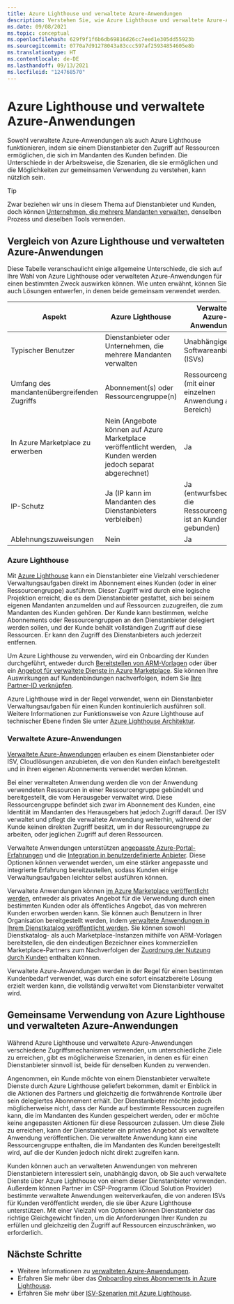 ```yaml
---
title: Azure Lighthouse und verwaltete Azure-Anwendungen
description: Verstehen Sie, wie Azure Lighthouse und verwaltete Azure-Anwendungen gemeinsam verwendet werden können.
ms.date: 09/08/2021
ms.topic: conceptual
ms.openlocfilehash: 629f9f1f6b6db69816d26cc7eed1e305dd55923b
ms.sourcegitcommit: 0770a7d91278043a83ccc597af25934854605e8b
ms.translationtype: HT
ms.contentlocale: de-DE
ms.lasthandoff: 09/13/2021
ms.locfileid: "124768570"
---
```

# <a name="azure-lighthouse-and-azure-managed-applications"></a>Azure Lighthouse und verwaltete Azure-Anwendungen

Sowohl verwaltete Azure-Anwendungen als auch Azure Lighthouse funktionieren, indem sie einem Dienstanbieter den Zugriff auf Ressourcen ermöglichen, die sich im Mandanten des Kunden befinden. Die Unterschiede in der Arbeitsweise, die Szenarien, die sie ermöglichen und die Möglichkeiten zur gemeinsamen Verwendung zu verstehen, kann nützlich sein.

> [!TIP]
> Zwar beziehen wir uns in diesem Thema auf Dienstanbieter und Kunden, doch können [Unternehmen, die mehrere Mandanten verwalten](enterprise.md), denselben Prozess und dieselben Tools verwenden.

## <a name="comparing-azure-lighthouse-and-azure-managed-applications"></a>Vergleich von Azure Lighthouse und verwalteten Azure-Anwendungen

Diese Tabelle veranschaulicht einige allgemeine Unterschiede, die sich auf Ihre Wahl von Azure Lighthouse oder verwalteten Azure-Anwendungen für einen bestimmten Zweck auswirken können. Wie unten erwähnt, können Sie auch Lösungen entwerfen, in denen beide gemeinsam verwendet werden.

|Aspekt  |Azure Lighthouse  |Verwaltete Azure-Anwendungen  |
|---------|---------|---------|
|Typischer Benutzer     |Dienstanbieter oder Unternehmen, die mehrere Mandanten verwalten         |Unabhängige Softwareanbieter (ISVs)         |
|Umfang des mandantenübergreifenden Zugriffs     |Abonnement(s) oder Ressourcengruppe(n)         |Ressourcengruppe (mit einer einzelnen Anwendung als Bereich)         |
|In Azure Marketplace zu erwerben     |Nein (Angebote können auf Azure Marketplace veröffentlicht werden, Kunden werden jedoch separat abgerechnet)        |Ja         |
|IP-Schutz     |Ja (IP kann im Mandanten des Dienstanbieters verbleiben)        |Ja (entwurfsbedingt, die Ressourcengruppe ist an Kunden gebunden)         |
|Ablehnungszuweisungen     |Nein         |Ja        |

### <a name="azure-lighthouse"></a>Azure Lighthouse

Mit [Azure Lighthouse](../overview.md) kann ein Dienstanbieter eine Vielzahl verschiedener Verwaltungsaufgaben direkt im Abonnement eines Kunden (oder in einer Ressourcengruppe) ausführen. Dieser Zugriff wird durch eine logische Projektion erreicht, die es dem Dienstanbieter gestattet, sich bei seinem eigenen Mandanten anzumelden und auf Ressourcen zuzugreifen, die zum Mandanten des Kunden gehören. Der Kunde kann bestimmen, welche Abonnements oder Ressourcengruppen an den Dienstanbieter delegiert werden sollen, und der Kunde behält vollständigen Zugriff auf diese Ressourcen. Er kann den Zugriff des Dienstanbieters auch jederzeit entfernen.

Um Azure Lighthouse zu verwenden, wird ein Onboarding der Kunden durchgeführt, entweder durch [Bereitstellen von ARM-Vorlagen](../how-to/onboard-customer.md) oder über ein [Angebot für verwaltete Dienste in Azure Marketplace](managed-services-offers.md). Sie können Ihre Auswirkungen auf Kundenbindungen nachverfolgen, indem Sie [Ihre Partner-ID verknüpfen](../how-to/partner-earned-credit.md).

Azure Lighthouse wird in der Regel verwendet, wenn ein Dienstanbieter Verwaltungsaufgaben für einen Kunden kontinuierlich ausführen soll. Weitere Informationen zur Funktionsweise von Azure Lighthouse auf technischer Ebene finden Sie unter [Azure Lighthouse Architektur](architecture.md).

### <a name="azure-managed-applications"></a>Verwaltete Azure-Anwendungen

[Verwaltete Azure-Anwendungen](../../azure-resource-manager/managed-applications/overview.md) erlauben es einem Dienstanbieter oder ISV, Cloudlösungen anzubieten, die von den Kunden einfach bereitgestellt und in ihren eigenen Abonnements verwendet werden können.

Bei einer verwalteten Anwendung werden die von der Anwendung verwendeten Ressourcen in einer Ressourcengruppe gebündelt und bereitgestellt, die vom Herausgeber verwaltet wird. Diese Ressourcengruppe befindet sich zwar im Abonnement des Kunden, eine Identität im Mandanten des Herausgebers hat jedoch Zugriff darauf. Der ISV verwaltet und pflegt die verwaltete Anwendung weiterhin, während der Kunde keinen direkten Zugriff besitzt, um in der Ressourcengruppe zu arbeiten, oder jeglichen Zugriff auf deren Ressourcen.

Verwaltete Anwendungen unterstützen [angepasste Azure-Portal-Erfahrungen](../../azure-resource-manager/managed-applications/concepts-view-definition.md) und die [Integration in benutzerdefinierte Anbieter](../../azure-resource-manager/managed-applications/tutorial-create-managed-app-with-custom-provider.md). Diese Optionen können verwendet werden, um eine stärker angepasste und integrierte Erfahrung bereitzustellen, sodass Kunden einige Verwaltungsaufgaben leichter selbst ausführen können.

Verwaltete Anwendungen können [im Azure Marketplace veröffentlicht werden](../../marketplace/azure-app-offer-setup.md), entweder als privates Angebot für die Verwendung durch einen bestimmten Kunden oder als öffentliches Angebot, das von mehreren Kunden erworben werden kann. Sie können auch Benutzern in Ihrer Organisation bereitgestellt werden, indem [verwaltete Anwendungen in Ihrem Dienstkatalog veröffentlicht werden](../../azure-resource-manager/managed-applications/publish-service-catalog-app.md). Sie können sowohl Dienstkatalog- als auch Marketplace-Instanzen mithilfe von ARM-Vorlagen bereitstellen, die den eindeutigen Bezeichner eines kommerziellen Marketplace-Partners zum Nachverfolgen der [Zuordnung der Nutzung durch Kunden](../../marketplace/azure-partner-customer-usage-attribution.md) enthalten können.

Verwaltete Azure-Anwendungen werden in der Regel für einen bestimmten Kundenbedarf verwendet, was durch eine sofort einsatzbereite Lösung erzielt werden kann, die vollständig verwaltet vom Dienstanbieter verwaltet wird.

## <a name="using-azure-lighthouse-and-azure-managed-applications-together"></a>Gemeinsame Verwendung von Azure Lighthouse und verwalteten Azure-Anwendungen

Während Azure Lighthouse und verwaltete Azure-Anwendungen verschiedene Zugriffsmechanismen verwenden, um unterschiedliche Ziele zu erreichen, gibt es möglicherweise Szenarien, in denen es für einen Dienstanbieter sinnvoll ist, beide für denselben Kunden zu verwenden.

Angenommen, ein Kunde möchte von einem Dienstanbieter verwaltete Dienste durch Azure Lighthouse geliefert bekommen, damit er Einblick in die Aktionen des Partners und gleichzeitig die fortwährende Kontrolle über sein delegiertes Abonnement erhält. Der Dienstanbieter möchte jedoch möglicherweise nicht, dass der Kunde auf bestimmte Ressourcen zugreifen kann, die im Mandanten des Kunden gespeichert werden, oder er möchte keine angepassten Aktionen für diese Ressourcen zulassen. Um diese Ziele zu erreichen, kann der Dienstanbieter ein privates Angebot als verwaltete Anwendung veröffentlichen. Die verwaltete Anwendung kann eine Ressourcengruppe enthalten, die im Mandanten des Kunden bereitgestellt wird, auf die der Kunden jedoch nicht direkt zugreifen kann.

Kunden können auch an verwalteten Anwendungen von mehreren Dienstanbietern interessiert sein, unabhängig davon, ob Sie auch verwaltete Dienste über Azure Lighthouse von einem dieser Dienstanbieter verwenden. Außerdem können Partner im CSP-Programm (Cloud Solution Provider) bestimmte verwaltete Anwendungen weiterverkaufen, die von anderen ISVs für Kunden veröffentlicht werden, die sie über Azure Lighthouse unterstützen. Mit einer Vielzahl von Optionen können Dienstanbieter das richtige Gleichgewicht finden, um die Anforderungen Ihrer Kunden zu erfüllen und gleichzeitig den Zugriff auf Ressourcen einzuschränken, wo erforderlich.

## <a name="next-steps"></a>Nächste Schritte

- Weitere Informationen zu [verwalteten Azure-Anwendungen](../../azure-resource-manager/managed-applications/overview.md).
- Erfahren Sie mehr über das [Onboarding eines Abonnements in Azure Lighthouse](../how-to/onboard-customer.md).
- Erfahren Sie mehr über [ISV-Szenarien mit Azure Lighthouse](isv-scenarios.md).